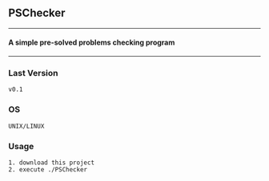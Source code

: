 ## PSChecker
---

#### A simple pre-solved problems checking program

---
### Last Version
	v0.1

### OS
	UNIX/LINUX 

### Usage
	1. download this project 
	2. execute ./PSChecker


